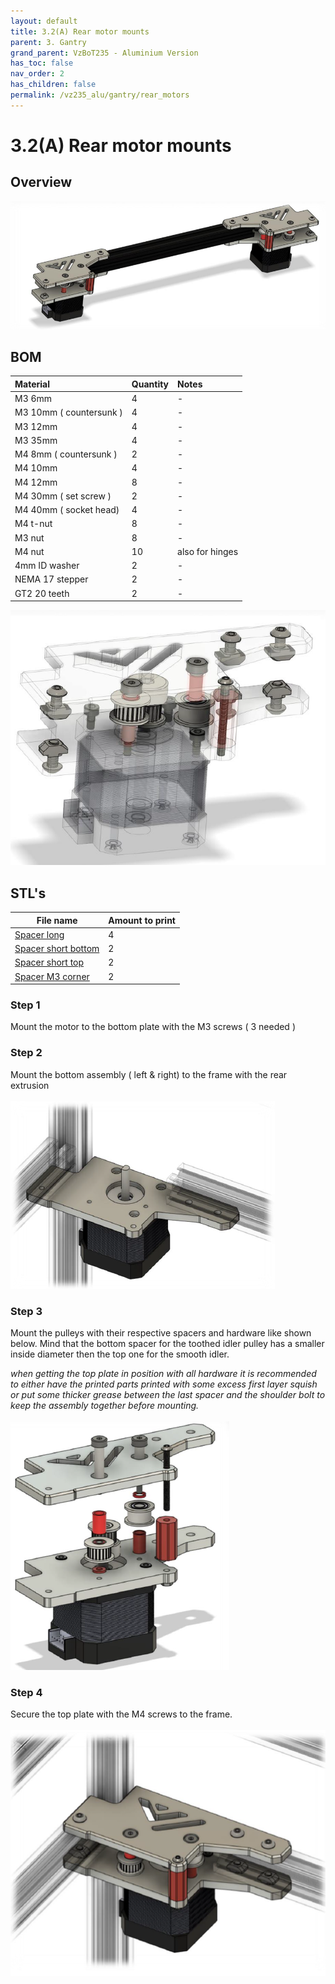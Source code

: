 ```yaml
---
layout: default
title: 3.2(A) Rear motor mounts
parent: 3. Gantry
grand_parent: VzBoT235 - Aluminium Version
has_toc: false
nav_order: 2
has_children: false
permalink: /vz235_alu/gantry/rear_motors
---
```

# 3.2(A) Rear motor mounts

## Overview

![Overview](../../assets/images/manual/vz235_alu/gantry/rear_motors/overview.png)

## BOM

| Material        | Quantity          | Notes |
|:-------------|:------------------|:------|
| M3 6mm           | 4 | - |
| M3 10mm ( countersunk ) | 4 | - |
| M3 12mm | 4 | - |
| M3 35mm | 4 | - |
| M4 8mm ( countersunk ) | 2 | - |
| M4 10mm | 4 | - |
| M4 12mm | 8 | - |
| M4 30mm ( set screw ) | 2 | - |
| M4 40mm ( socket head) | 4 | - |
| M4 t-nut | 8 | - |
| M3 nut | 8 | - |
| M4 nut | 10 | also for hinges |
| 4mm ID washer | 2 | - |
| NEMA 17 stepper | 2 | - |
| GT2 20 teeth | 2 | - |

![Details](../../assets/images/manual/vz235_alu/gantry/rear_motors/details.png)

## STL's

| File name | Amount to print |
|-----------|-----------------|
| <a href="https://github.com/VzBoT3D/VzBoT-Vz235/blob/main/Assemblies%20%26%20STL/Frame/Frame%20brace.stl" target="_blank">Spacer long</a> | 4 |
| <a href="https://github.com/VzBoT3D/VzBoT-Vz235/blob/main/Assemblies%20%26%20STL/Frame/Frame%20brace.stl" target="_blank">Spacer short bottom</a> | 2 |
| <a href="https://github.com/VzBoT3D/VzBoT-Vz235/blob/main/Assemblies%20%26%20STL/Frame/Frame%20brace.stl" target="_blank">Spacer short top</a> | 2 |
| <a href="https://github.com/VzBoT3D/VzBoT-Vz235/blob/main/Assemblies%20%26%20STL/Frame/Frame%20brace.stl" target="_blank">Spacer M3 corner</a> | 2 |

### Step 1

Mount the motor to the bottom plate with the M3 screws ( 3 needed )

### Step 2
Mount the bottom assembly ( left & right) to the frame with the rear extrusion<br/><br/>
![Step 2](../../assets/images/manual/vz235_alu/gantry/rear_motors/step2.png)

### Step 3
Mount the pulleys with their respective spacers and hardware like shown below. Mind that the bottom spacer for the toothed idler pulley has a smaller inside diameter then the top one for the smooth idler.<br/>

*when getting the top plate in position with all hardware it is recommended to either have the printed parts printed with some excess first layer squish or put some thicker grease between the last spacer and the shoulder bolt to keep the assembly together before mounting.*<br/><br/>
![Step 3](../../assets/images/manual/vz235_alu/gantry/rear_motors/step3.png)

### Step 4
Secure the top plate with the M4 screws to the frame.<br/><br/>
![Step 4](../../assets/images/manual/vz235_alu/gantry/rear_motors/step4.png)